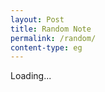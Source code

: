```yaml
---
layout: Post
title: Random Note
permalink: /random/
content-type: eg
---
```


Loading...

<script>
async function getSearchData(dataUrl) {
    let response = await fetch(dataUrl);
    let responseText = response.text();
    return responseText;
}

(function searchInit() {
    var dataUrl = "/assets/js/SearchData.json";

    getSearchData(dataUrl)
        .then(function(responseText) {
            var docs = JSON.parse(responseText);
            var items = Object.values(docs).filter(function(item) {
                return !item.url.match(/tags/);
            });
            var randomItem = items[Math.floor(Math.random()*items.length)];
            window.location.href = randomItem.url;
        });
})();
</script>
